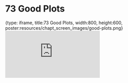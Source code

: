 # 73 Good Plots
 
{type: iframe, title:73 Good Plots, width:800, height:600, poster:resources/chapt_screen_images/good-plots.png}
![](https://datatrail-jhu.github.io/DataTrail/no_toc/good-plots.html)
 

 
